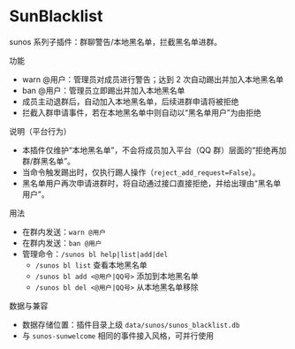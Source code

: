 # SunBlacklist

sunos 系列子插件：群聊警告/本地黑名单，拦截黑名单进群。

功能
- warn @用户：管理员对成员进行警告；达到 2 次自动踢出并加入本地黑名单
- ban @用户：管理员立即踢出并加入本地黑名单
- 成员主动退群后，自动加入本地黑名单，后续进群申请将被拒绝
- 拦截入群申请事件，若在本地黑名单中则自动以“黑名单用户”为由拒绝
  
说明（平台行为）
- 本插件仅维护“本地黑名单”，不会将成员加入平台（QQ 群）层面的“拒绝再加群/群黑名单”。
- 当命令触发踢出时，仅执行踢人操作（`reject_add_request=False`）。
- 黑名单用户再次申请进群时，将自动通过接口直接拒绝，并给出理由“黑名单用户”。

用法
- 在群内发送：`warn @用户`
- 在群内发送：`ban @用户`
- 管理命令：`/sunos bl help|list|add|del`
  - `/sunos bl list` 查看本地黑名单
  - `/sunos bl add <@用户|QQ号>` 添加到本地黑名单
  - `/sunos bl del <@用户|QQ号>` 从本地黑名单移除

数据与兼容
- 数据存储位置：插件目录上级 `data/sunos/sunos_blacklist.db`
- 与 `sunos-sunwelcome` 相同的事件接入风格，可并行使用
